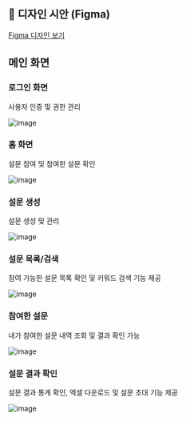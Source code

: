 ## 🎨 디자인 시안 (Figma)

[Figma 디자인 보기](https://www.figma.com/design/AZVBg5lAmHjqzpfr24GmKG/%EC%84%A4%EB%AC%B8%EC%A1%B0%EC%82%AC?node-id=0-1&p=f&t=6g3gA9iTb1fccqhC-0)


## 메인 화면

### 로그인 화면

사용자 인증 및 권한 관리

![image](https://github.com/user-attachments/assets/ee4aa78c-6f37-4118-ab7e-6c561acd9e4d)

### 홈 화면

설문 참여 및 참여한 설문 확인

![image](https://github.com/user-attachments/assets/92c4ca86-8d31-431e-a022-2355421d5108)

### 설문 생성

설문 생성 및 관리

![image](https://github.com/user-attachments/assets/47f9ce4b-cd1a-44ec-9956-e4411bd07e32)

### 설문 목록/검색

참여 가능한 설문 목록 확인 및 키워드 검색 기능 제공

![image](https://github.com/user-attachments/assets/c2f40efc-31a8-4ec1-9db7-c0dea25fb1b7)

### 참여한 설문

내가 참여한 설문 내역 조회 및 결과 확인 가능

![image](https://github.com/user-attachments/assets/ae223a77-da51-49c5-a65f-454156397608)

### 설문 결과 확인

설문 결과 통계 확인, 엑셀 다운로드 및 설문 초대 기능 제공

![image](https://github.com/user-attachments/assets/415d465b-6a8e-4d24-9ee9-c90721a0bbf1)
